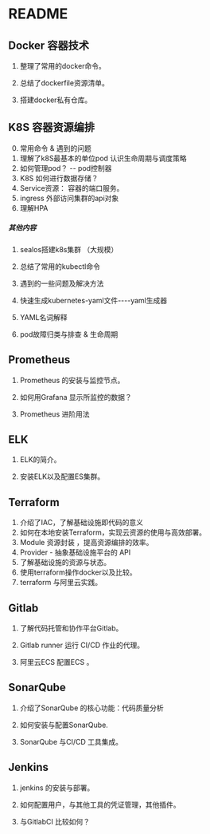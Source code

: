# README

## Docker  容器技术

1. 整理了常用的docker命令。
2. 总结了dockerfile资源清单。

3. 搭建docker私有仓库。



## K8S   容器资源编排

0. 常用命令 &  遇到的问题
1. 理解了k8S最基本的单位pod   认识生命周期与调度策略
2. 如何管理pod？  -- pod控制器
3. K8S 如何进行数据存储？
4. Service资源： 容器的端口服务。
5. ingress 外部访问集群的api对象
6. 理解HPA 

##### 其他内容

1. sealos搭建k8s集群    （大规模）

2. 总结了常用的kubectl命令

3. 遇到的一些问题及解决方法

4. 快速生成kubernetes-yaml文件----yaml生成器

5. YAML名词解释

6. pod故障归类与排查 & 生命周期

   

## Prometheus  

1. Prometheus 的安装与监控节点。

2. 如何用Grafana 显示所监控的数据？

3. Prometheus  进阶用法

   

## ELK 

1. ELK的简介。

2. 安装ELK以及配置ES集群。

   


## Terraform   

1. 介绍了IAC，了解基础设施即代码的意义
2. 如何在本地安装Terraform，实现云资源的使用与高效部署。
3. Module  资源封装 ，提高资源编排的效率。
4. Provider   - 抽象基础设施平台的 API 
5. 了解基础设施的资源与状态。
6.  使用terraform操作docker以及比较。
7. terraform 与阿里云实践。




## Gitlab  

1. 了解代码托管和协作平台Gitlab。

2. Gitlab runner   运行 CI/CD 作业的代理。

3. 阿里云ECS 配置ECS 。

   

## SonarQube   

1. 介绍了SonarQube 的核心功能：代码质量分析

2. 如何安装与配置SonarQube.

3. SonarQube 与CI/CD 工具集成。

   

## Jenkins  

1. jenkins 的安装与部署。

2. 如何配置用户，与其他工具的凭证管理，其他插件。

3. 与GitlabCI 比较如何？
